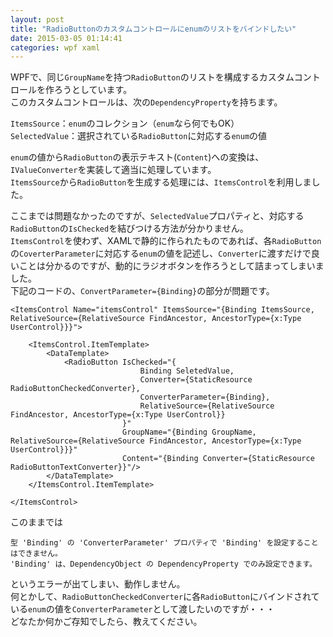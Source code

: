 ```yaml
---
layout: post
title: "RadioButtonのカスタムコントロールにenumのリストをバインドしたい"
date: 2015-03-05 01:14:41
categories: wpf xaml
---
```

<p>WPFで、同じ<code>GroupName</code>を持つ<code>RadioButton</code>のリストを構成するカスタムコントロールを作ろうとしています。<br>
このカスタムコントロールは、次の<code>DependencyProperty</code>を持ちます。</p>

<p><code>ItemsSource</code>：<code>enum</code>のコレクション（<code>enum</code>なら何でもOK）<br>
<code>SelectedValue</code>：選択されている<code>RadioButton</code>に対応する<code>enum</code>の値</p>

<p><code>enum</code>の値から<code>RadioButton</code>の表示テキスト(<code>Content</code>)への変換は、<code>IValueConverter</code>を実装して適当に処理しています。<br>
<code>ItemsSource</code>から<code>RadioButton</code>を生成する処理には、<code>ItemsControl</code>を利用しました。</p>

<p>ここまでは問題なかったのですが、<code>SelectedValue</code>プロパティと、対応する<code>RadioButton</code>の<code>IsChecked</code>を結びつける方法が分かりません。<br>
<code>ItemsControl</code>を使わず、XAMLで静的に作られたものであれば、各<code>RadioButton</code>の<code>CoverterParameter</code>に対応する<code>enum</code>の値を記述し、<code>Converter</code>に渡すだけで良いことは分かるのですが、動的にラジオボタンを作ろうとして詰まってしまいました。<br>
下記のコードの、<code>ConvertParameter={Binding}</code>の部分が問題です。</p>

<pre><code>&lt;ItemsControl Name="itemsControl" ItemsSource="{Binding ItemsSource, RelativeSource={RelativeSource FindAncestor, AncestorType={x:Type UserControl}}}"&gt;

    &lt;ItemsControl.ItemTemplate&gt;
        &lt;DataTemplate&gt;
            &lt;RadioButton IsChecked="{
                             Binding SeletedValue,
                             Converter={StaticResource RadioButtonCheckedConverter},
                             ConverterParameter={Binding},
                             RelativeSource={RelativeSource FindAncestor, AncestorType={x:Type UserControl}}
                         }"
                         GroupName="{Binding GroupName, RelativeSource={RelativeSource FindAncestor, AncestorType={x:Type UserControl}}}"
                         Content="{Binding Converter={StaticResource RadioButtonTextConverter}}"/&gt;
        &lt;/DataTemplate&gt;
    &lt;/ItemsControl.ItemTemplate&gt;

&lt;/ItemsControl&gt;
</code></pre>

<p>このままでは</p>

<pre><code>型 'Binding' の 'ConverterParameter' プロパティで 'Binding' を設定することはできません。
'Binding' は、DependencyObject の DependencyProperty でのみ設定できます。
</code></pre>

<p>というエラーが出てしまい、動作しません。<br>
何とかして、<code>RadioButtonCheckedConverter</code>に各<code>RadioButton</code>にバインドされている<code>enum</code>の値を<code>ConverterParameter</code>として渡したいのですが・・・<br>
どなたか何かご存知でしたら、教えてください。</p>
